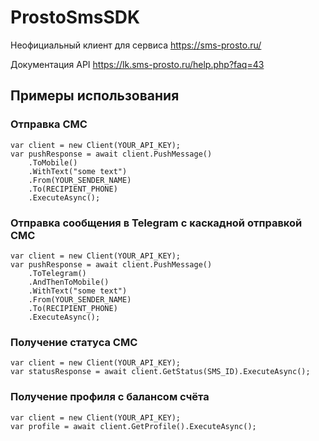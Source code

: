 # ProstoSmsSDK
Неофициальный клиент для сервиса https://sms-prosto.ru/

Документация API https://lk.sms-prosto.ru/help.php?faq=43

## Примеры использования

### Отправка СМС
```
var client = new Client(YOUR_API_KEY);
var pushResponse = await client.PushMessage()
    .ToMobile()
    .WithText("some text")
    .From(YOUR_SENDER_NAME)
    .To(RECIPIENT_PHONE)
    .ExecuteAsync();
```

### Отправка сообщения в Telegram с каскадной отправкой СМС
```
var client = new Client(YOUR_API_KEY);
var pushResponse = await client.PushMessage()
    .ToTelegram()
    .AndThenToMobile()
    .WithText("some text")
    .From(YOUR_SENDER_NAME)
    .To(RECIPIENT_PHONE)
    .ExecuteAsync();
```

### Получение статуса СМС
```
var client = new Client(YOUR_API_KEY);
var statusResponse = await client.GetStatus(SMS_ID).ExecuteAsync();
```

### Получение профиля с балансом счёта
```
var client = new Client(YOUR_API_KEY);
var profile = await client.GetProfile().ExecuteAsync();
```
